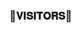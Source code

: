 ### 🌷𝐕𝐈𝐒𝐈𝐓𝐎𝐑𝐒🌷
<p>
<!--
𝐓𝐇𝐈𝐒 𝐑𝐄𝐏𝐎 𝐈𝐒 𝐅𝐎𝐑𝐊𝐄𝐃 𝐅𝐑𝐎𝐌 itszshivam/sk_spambot 𝐄𝐃𝐈𝐓𝐄𝐃 𝐀𝐍𝐃 𝐁𝐑𝐎𝐔𝐆𝐇𝐓 𝐓𝐎 𝐘𝐎𝐔 𝐁𝐘 𝐓𝐄𝐀𝐌 𝐂𝐘𝐁𝐄𝐑𝐃𝐑𝐀𝐆𝐎𝐍𝐒.

</p>

<h1 align="center"><b> 𝕮𝕯 𝙓 𝕾𝖕𝖆𝖒🔥</b></h1>

<h4 align="center"> 𝐓𝐇𝐄 𝐏𝐎𝐖𝐄𝐑𝐅𝐔𝐋 𝐒𝐏𝐀𝐌𝐁𝐎𝐓𝐒</h4>

<p align="center"><a href="https://t.me/LORD_NEONX"><img src="https://te.legra.ph/file/5ae11cd68886afe7145d2.jpg" width="400"></a></p>


> ⭐️ Thanks to everyone for using THIS CYBERDRAGON'S SPAM BOT, That is the greatest pleasure we have !


# ᴅᴇᴘʟᴏʏᴍᴇɴᴛ


<details>
<summary><b>ᴅᴇᴘʟᴏʏ ᴛᴏ ʜᴇʀᴏᴋᴜ</b></summary>
<br>

[![Deploy](https://www.herokucdn.com/deploy/button.svg)](https://dashboard.heroku.com/new?template=https://github.com/cyberdragon247/cd_spambot)
  
</details>



  
</details>


# Rᴇǫᴜɪʀᴇᴍᴇɴᴛs

- `10 BOT-TOKENS`

- `OWNER-ID`


# ꜱᴜᴘᴘᴏʀᴛ ✨
<a href="https://t.me/cd_chats"><img src="https://img.shields.io/badge/Join-Telegram%20Channel-red.svg?logo=Telegram"></a>
